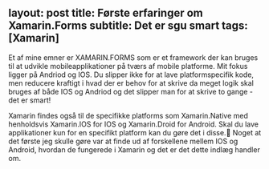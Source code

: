 layout: post
title: Første erfaringer om Xamarin.Forms
subtitle: Det er sgu smart
tags: [Xamarin]
---

Et af mine emner er XAMARIN.FORMS som er et framework der kan bruges til at udvikle mobileapplikationer på tværs af mobile platforme. 
Mit fokus ligger på Andriod og IOS.
Du slipper ikke for at lave platformspecifik kode, men reducere kraftigt i hvad der er behov for at skrive da meget logik skal bruges af
både IOS og Andriod og det slipper man for at skrive to gange - det er smart!

Xamarin findes også til de specifikke platforms som Xamarin.Native med henholdsvis Xamarin.IOS for IOS og Xamarin.Droid for Android. 
Skal du lave applikationer kun for en specifikt platform kan du gøre det i disse.
Noget at det første jeg skulle gøre var at finde ud af forskellene mellem IOS og Android, hvordan de fungerede i Xamarin og
det er det dette indlæg handler om. 

